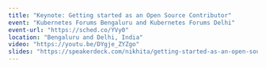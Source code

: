 ```yaml
---
title: "Keynote: Getting started as an Open Source Contributor"
event: "Kubernetes Forums Bengaluru and Kubernetes Forums Delhi"
event-url: "https://sched.co/YVy0"
location: "Bengaluru and Delhi, India"
video: "https://youtu.be/DYgje_ZYZgo"
slides: "https://speakerdeck.com/nikhita/getting-started-as-an-open-source-contributor"
---
```

